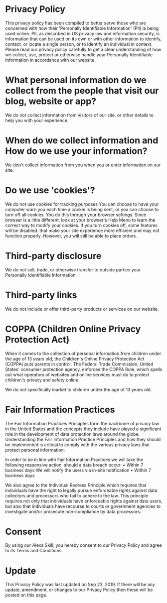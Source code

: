 # Privacy Policy

This privacy policy has been compiled to better serve those who are concerned with how their 'Personally Identifiable Information' (PII) is being used online. PII, as described in US privacy law and information security, is information that can be used on its own or with other information to identify, contact, or locate a single person, or to identify an individual in context. Please read our privacy policy carefully to get a clear understanding of how we collect, use, protect or otherwise handle your Personally Identifiable Information in accordance with our website.

# What personal information do we collect from the people that visit our blog, website or app?
We do not collect information from visitors of our site. or other details to help you with your experience.

# When do we collect information and How do we use your information?
We don't collect information from you when you or enter information on our site.

# Do we use 'cookies'?
We do not use cookies for tracking purposes
You can choose to have your computer warn you each time a cookie is being sent, or you can choose to turn off all cookies. You do this through your browser settings. Since browser is a little different, look at your browser's Help Menu to learn the correct way to modify your cookies.
If you turn cookies off, some features will be disabled. that make your site experience more efficient and may not function properly.
However, you will still be able to place orders .

# Third-party disclosure

We do not sell, trade, or otherwise transfer to outside parties your Personally Identifiable Information.

# Third-party links

We do not include or offer third-party products or services on our website.

# COPPA (Children Online Privacy Protection Act)

When it comes to the collection of personal information from children under the age of 13 years old, the Children's Online Privacy Protection Act (COPPA) puts parents in control. The Federal Trade Commission, United States' consumer protection agency, enforces the COPPA Rule, which spells out what operators of websites and online services must do to protect children's privacy and safety online.

We do not specifically market to children under the age of 13 years old.

# Fair Information Practices
The Fair Information Practices Principles form the backbone of privacy law in the United States and the concepts they include have played a significant role in the development of data protection laws around the globe. Understanding the Fair Information Practice Principles and how they should be implemented is critical to comply with the various privacy laws that protect personal information.

In order to be in line with Fair Information Practices we will take the following responsive action, should a data breach occur:
      • Within 7 business days
We will notify the users via in-site notification
      • Within 7 business days

We also agree to the Individual Redress Principle which requires that individuals have the right to legally pursue enforceable rights against data collectors and processors who fail to adhere to the law. This principle requires not only that individuals have enforceable rights against data users, but also that individuals have recourse to courts or government agencies to investigate and/or prosecute non-compliance by data processors.

# Consent
By using our Alexa Skill, you hereby consent to our Privacy Policy and agree to its Terms and Conditions.

# Update
This Privacy Policy was last updated on Sep 23, 2019. If there will be any update, amendment, or changes to our Privacy Policy then these will be posted on this page.
